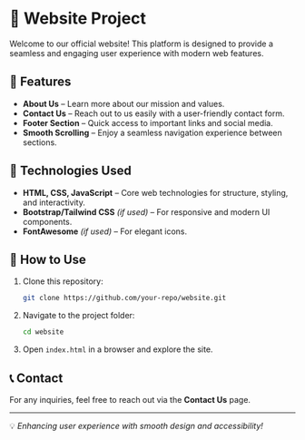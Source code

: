 # 🌟 Website Project

Welcome to our official website! This platform is designed to provide a seamless and engaging user experience with modern web features.

## 📌 Features
- **About Us** – Learn more about our mission and values.
- **Contact Us** – Reach out to us easily with a user-friendly contact form.
- **Footer Section** – Quick access to important links and social media.
- **Smooth Scrolling** – Enjoy a seamless navigation experience between sections.

## 🚀 Technologies Used
- **HTML, CSS, JavaScript** – Core web technologies for structure, styling, and interactivity.
- **Bootstrap/Tailwind CSS** *(if used)* – For responsive and modern UI components.
- **FontAwesome** *(if used)* – For elegant icons.

## 🎯 How to Use
1. Clone this repository:
   ```bash
   git clone https://github.com/your-repo/website.git
   ```
2. Navigate to the project folder:
   ```bash
   cd website
   ```
3. Open `index.html` in a browser and explore the site.

## 📞 Contact
For any inquiries, feel free to reach out via the **Contact Us** page.

---
💡 *Enhancing user experience with smooth design and accessibility!*
